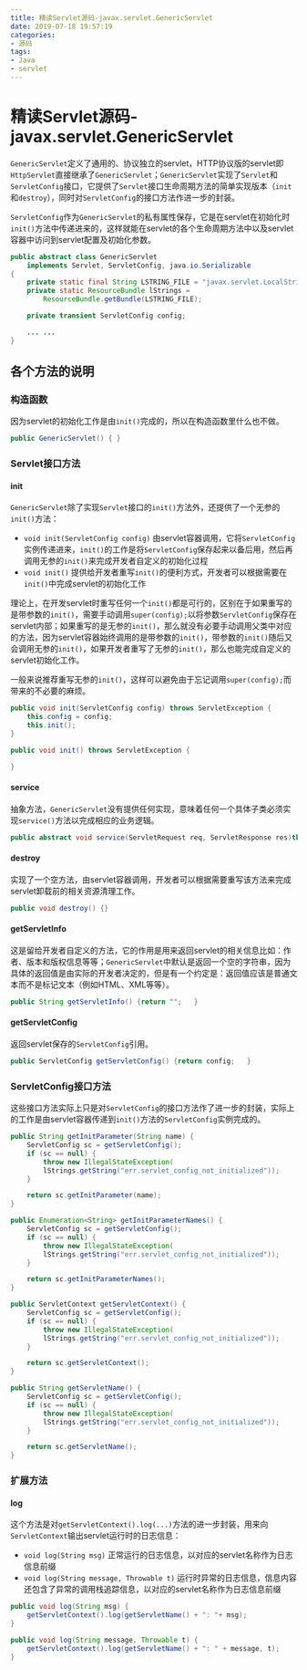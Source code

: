 ```yaml
---
title: 精读Servlet源码-javax.servlet.GenericServlet
date: 2019-07-18 19:57:19
categories:
- 源码
tags:
- Java
- servlet
---
```


# 精读Servlet源码-javax.servlet.GenericServlet

`GenericServlet`定义了通用的、协议独立的servlet，HTTP协议版的servlet即`HttpServlet`直接继承了`GenericServlet`；`GenericServlet`实现了`Servlet`和`ServletConfig`接口，它提供了`Servlet`接口生命周期方法的简单实现版本（`init`和`destroy`），同时对`ServletConfig`的接口方法作进一步的封装。

`ServletConfig`作为`GenericServlet`的私有属性保存，它是在servlet在初始化时`init()`方法中传递进来的，这样就能在servlet的各个生命周期方法中以及servlet容器中访问到servlet配置及初始化参数。

```java
public abstract class GenericServlet 
    implements Servlet, ServletConfig, java.io.Serializable
{
    private static final String LSTRING_FILE = "javax.servlet.LocalStrings";
    private static ResourceBundle lStrings =
        ResourceBundle.getBundle(LSTRING_FILE);

    private transient ServletConfig config;

    ... ...
}
```

## 各个方法的说明

### 构造函数

因为servlet的初始化工作是由`init()`完成的，所以在构造函数里什么也不做。

```java
public GenericServlet() { }
```

### Servlet接口方法

#### init

`GenericServlet`除了实现`Servlet`接口的`init()`方法外，还提供了一个无参的`init()`方法：

- `void init(ServletConfig config)` 由servlet容器调用，它将`ServletConfig`实例传递进来，`init()`的工作是将`ServletConfig`保存起来以备后用，然后再调用无参的`init()`来完成开发者自定义的初始化过程
- `void init()` 提供给开发者重写`init()`的便利方式，开发者可以根据需要在`init()`中完成servlet的初始化工作

理论上，在开发servlet时重写任何一个`init()`都是可行的，区别在于如果重写的是带参数的`init()`，需要手动调用`super(config);`以将参数`ServletConfig`保存在servlet内部；如果重写的是无参的`init()`，那么就没有必要手动调用父类中对应的方法，因为servlet容器始终调用的是带参数的`init()`，带参数的`init()`随后又会调用无参的`init()`，如果开发者重写了无参的`init()`，那么也能完成自定义的servlet初始化工作。

一般来说推荐重写无参的`init()`，这样可以避免由于忘记调用`super(config);`而带来的不必要的麻烦。

```java
public void init(ServletConfig config) throws ServletException {
    this.config = config;
    this.init();
}

public void init() throws ServletException {

}
```

#### service

抽象方法，`GenericServlet`没有提供任何实现，意味着任何一个具体子类必须实现`service()`方法以完成相应的业务逻辑。

```java
public abstract void service(ServletRequest req, ServletResponse res)throws ServletException, IOException;
```

#### destroy

实现了一个空方法，由servlet容器调用，开发者可以根据需要重写该方法来完成servlet卸载前的相关资源清理工作。

```java
public void destroy() {}
```

#### getServletInfo

这是留给开发者自定义的方法，它的作用是用来返回servlet的相关信息比如：作者、版本和版权信息等等；`GenericServlet`中默认是返回一个空的字符串，因为具体的返回值是由实际的开发者决定的，但是有一个约定是：返回值应该是普通文本而不是标记文本（例如HTML、XML等等）。

```java
public String getServletInfo() {return "";   }
```

#### getServletConfig

返回servlet保存的`ServletConfig`引用。

```java
public ServletConfig getServletConfig() {return config;   }
```

### ServletConfig接口方法

这些接口方法实际上只是对`ServletConfig`的接口方法作了进一步的封装，实际上的工作是由servlet容器传递到`init()`方法的`ServletConfig`实例完成的。

```java
public String getInitParameter(String name) {
    ServletConfig sc = getServletConfig();
    if (sc == null) {
        throw new IllegalStateException(
        lStrings.getString("err.servlet_config_not_initialized"));
    }

    return sc.getInitParameter(name);
}

public Enumeration<String> getInitParameterNames() {
    ServletConfig sc = getServletConfig();
    if (sc == null) {
        throw new IllegalStateException(
        lStrings.getString("err.servlet_config_not_initialized"));
    }

    return sc.getInitParameterNames();
} 

public ServletContext getServletContext() {
    ServletConfig sc = getServletConfig();
    if (sc == null) {
        throw new IllegalStateException(
        lStrings.getString("err.servlet_config_not_initialized"));
    }

    return sc.getServletContext();
}

public String getServletName() {
    ServletConfig sc = getServletConfig();
    if (sc == null) {
        throw new IllegalStateException(
        lStrings.getString("err.servlet_config_not_initialized"));
    }

    return sc.getServletName();
}
```

### 扩展方法

#### log

这个方法是对`getServletContext().log(...)`方法的进一步封装，用来向`ServletContext`输出servlet运行时的日志信息：

- `void log(String msg)` 正常运行的日志信息，以对应的servlet名称作为日志信息前缀
- `void log(String message, Throwable t)` 运行时异常的日志信息，信息内容还包含了异常的调用栈追踪信息，以对应的servlet名称作为日志信息前缀

```java
public void log(String msg) {
    getServletContext().log(getServletName() + ": "+ msg);
}

public void log(String message, Throwable t) {
    getServletContext().log(getServletName() + ": " + message, t);
}
```

